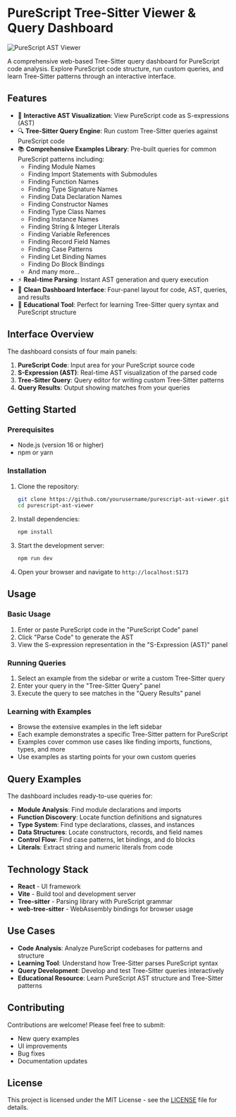 # PureScript Tree-Sitter Viewer & Query Dashboard

![PureScript AST Viewer](./logo.png)

A comprehensive web-based Tree-Sitter query dashboard for PureScript code analysis. Explore PureScript code structure, run custom queries, and learn Tree-Sitter patterns through an interactive interface.

## Features

- 🌳 **Interactive AST Visualization**: View PureScript code as S-expressions (AST)
- 🔍 **Tree-Sitter Query Engine**: Run custom Tree-Sitter queries against PureScript code
- 📚 **Comprehensive Examples Library**: Pre-built queries for common PureScript patterns including:
  - Finding Module Names
  - Finding Import Statements with Submodules  
  - Finding Function Names
  - Finding Type Signature Names
  - Finding Data Declaration Names
  - Finding Constructor Names
  - Finding Type Class Names
  - Finding Instance Names
  - Finding String & Integer Literals
  - Finding Variable References
  - Finding Record Field Names
  - Finding Case Patterns
  - Finding Let Binding Names
  - Finding Do Block Bindings
  - And many more...
- ⚡ **Real-time Parsing**: Instant AST generation and query execution
- 🎨 **Clean Dashboard Interface**: Four-panel layout for code, AST, queries, and results
- 🚀 **Educational Tool**: Perfect for learning Tree-Sitter query syntax and PureScript structure

## Interface Overview

The dashboard consists of four main panels:

1. **PureScript Code**: Input area for your PureScript source code
2. **S-Expression (AST)**: Real-time AST visualization of the parsed code
3. **Tree-Sitter Query**: Query editor for writing custom Tree-Sitter patterns
4. **Query Results**: Output showing matches from your queries

## Getting Started

### Prerequisites

- Node.js (version 16 or higher)
- npm or yarn

### Installation

1. Clone the repository:
   ```bash
   git clone https://github.com/yourusername/purescript-ast-viewer.git
   cd purescript-ast-viewer
   ```

2. Install dependencies:
   ```bash
   npm install
   ```

3. Start the development server:
   ```bash
   npm run dev
   ```

4. Open your browser and navigate to `http://localhost:5173`

## Usage

### Basic Usage
1. Enter or paste PureScript code in the "PureScript Code" panel
2. Click "Parse Code" to generate the AST
3. View the S-expression representation in the "S-Expression (AST)" panel

### Running Queries
1. Select an example from the sidebar or write a custom Tree-Sitter query
2. Enter your query in the "Tree-Sitter Query" panel
3. Execute the query to see matches in the "Query Results" panel

### Learning with Examples
- Browse the extensive examples in the left sidebar
- Each example demonstrates a specific Tree-Sitter pattern for PureScript
- Examples cover common use cases like finding imports, functions, types, and more
- Use examples as starting points for your own custom queries

## Query Examples

The dashboard includes ready-to-use queries for:

- **Module Analysis**: Find module declarations and imports
- **Function Discovery**: Locate function definitions and signatures
- **Type System**: Find type declarations, classes, and instances
- **Data Structures**: Locate constructors, records, and field names
- **Control Flow**: Find case patterns, let bindings, and do blocks
- **Literals**: Extract string and numeric literals from code

## Technology Stack

- **React** - UI framework
- **Vite** - Build tool and development server  
- **Tree-sitter** - Parsing library with PureScript grammar
- **web-tree-sitter** - WebAssembly bindings for browser usage

## Use Cases

- **Code Analysis**: Analyze PureScript codebases for patterns and structure
- **Learning Tool**: Understand how Tree-Sitter parses PureScript syntax
- **Query Development**: Develop and test Tree-Sitter queries interactively
- **Educational Resource**: Learn PureScript AST structure and Tree-Sitter patterns

## Contributing

Contributions are welcome! Please feel free to submit:
- New query examples
- UI improvements
- Bug fixes
- Documentation updates

## License

This project is licensed under the MIT License - see the [LICENSE](LICENSE) file for details.
